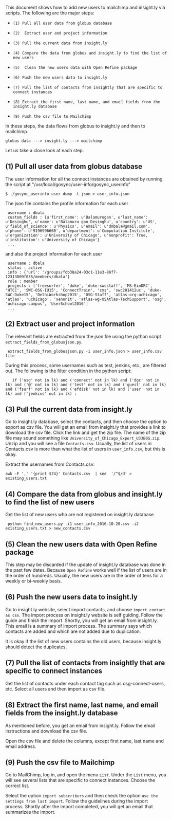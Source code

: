 
This document shows how to add new users to mailchimp and insight.ly via scripts. The following are the major steps:

*     (1) Pull all user data from globus database
*     (2)  Extract user and project information
*     (3) Pull the current data from insight.ly
*     (4) Compare the data from globus and insight.ly to find the list of new users
*     (5)  Clean the new users data with Open Refine package
*     (6) Push the new users data to insight.ly
*     (7) Pull the list of contacts from insightly that are specific to connect instances 
*     (8) Extract the first name, last name, and email fields from the insight.ly database
*     (9) Push the csv file to Mailchimp


In these steps, the data flows from globus to insight.ly and then to mailchimp. 

    globus data ---> insight.ly ---> mailchimp

Let us take a close look at each step. 

## (1) Pull all user data from globus database


The user information for all the connect instances are obtained by running the script at "/usr/local/gosync/user-info/gosync_userinfo"

    $ ./gosync_userinfo user dump -t json > user_info.json

The json file contains the profile information for each user 

     username : dbala
     custom_fields : {u'first_name': u'Balamurugan', u'last_name': u'Desinghu', u'name': u'Balamuru gan Desinghu', u'country': u'US', u'field_of_science': u'Physics', u'email': u'dmbala@gmail.com', u'phone': u'9196996660', u'department': u'Computation Institute', u'organization': u'University of Chicago', u'nonprofit': True, u'institution': u'University of Chicago'}
     ...

and also the project information for each user

     username : dbala
     status : active
     info : {'url': '/groups/fdb38a24-03c1-11e3-86f7-12313809f035/members/dbala'}
     role : member
     projects : ['freesurfer', 'duke', 'duke-swcstaff', 'MS-EinDRC', 'HTCC', 'SWC-OSG-IU15', 'ConnectTrain', 'cms', 'swc201412uc', 'duke-SWC-Duke15', 'DelhiWorkshop2015', 'OSG-Staff', 'atlas-org-uchicago', 'atlas', 'uchicago', 'xenon1t', 'atlas-wg-USAtlas-TechSupport', 'osg', 'uchicago-campus', 'UserSchool2016']
     ...
    

## (2)  Extract user and project information

The relevant fields are extracted from the json file using the python script `extract_fields_from_globusjson.py`.

     extract_fields_from_globusjson.py -i user_info.json > user_info.csv file

During this process, some usernames such as test, jenkins, etc., are filtered out. The following is the filter condition in the python script:

       if ('osg' not in lk) and ('connect' not in lk) and ('dgc' not in lk) and ('@' not in lk) and ('test' not in lk) and ('guest' not in lk) and ('fsurf' not in lk) and ('efdisk' not in lk) and ('user' not in lk) and ('jenkins' not in lk) :


## (3) Pull the current data from insight.ly

Go to insight.ly database, select the contacts, and then choose the option to export as csv file. You will get an email from insight.ly that provides a link to download the csv file. Click the link and get the zip file. The name of the zip file may sound something like `University_of_Chicago_Export_UJJE0G.zip`. Unzip and you will see a file `Contacts.csv`. Usually, the list of users in Contacts.csv is more than what the list of users in `user_info.csv`, but this is okay. 

Extract the usernames from Contacts.csv:

    awk -F ',' '{print $74}' Contacts.csv  | sed  '/^$/d' > existing_users.txt


## (4) Compare the data from globus and insight.ly to find the list of new users

Get the list of new users who are not registered on insight.ly database

     python find_new_users.py -i1 user_info_2016-10-20.csv -i2 existing_users.txt > new_contacts.csv


## (5)  Clean the new users data with Open Refine package

This step may be discarded if the update of insight.ly database was done in the past few dates. Because `Open Refine` works well if the list of users are in the order of hundreds.  Usually, the new users are in the order of tens for a weekly or bi-weekly basis. 

## (6) Push the new users data to insight.ly

Go to insight.ly website, select import contacts, and choose `import contact as csv`. The import process on insight.ly website is self guiding. Follow the guide and finish the import. Shortly, you will 
get an email from insight.ly. This email is a summary of import process. The summary says which contacts are added and which are not added due to duplication. 

It is okay if the list of new users contains the old users, because insight.ly should detect the duplicates.

## (7) Pull the list of contacts from insightly that are specific to connect instances 

Get the list of contacts under each contact tag such as osg-connect-users, etc. Select all users 
and then import as csv file. 

## (8) Extract the first name, last name, and email fields from the insight.ly database

As mentioned before, you get an email from insight.ly. Follow the email instructions and download the csv file. 

Open the csv file and delete the columns, except first name, last name and email address. 

## (9) Push the csv file to Mailchimp

Go to MailChimp, log in, and open the menu `List`. Under the `List` menu, you will see several lists that are specific to connect instances. Choose the correct list. 

Select the option `import subscribers` and then check the option `use the settings from last import`. 
Follow the guidelines during the import process. Shortly after the import completed, you will get an email that summarizes the import. 


